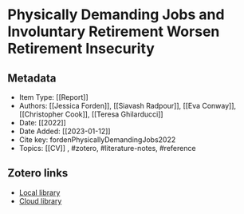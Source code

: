# Physically Demanding Jobs and Involuntary Retirement Worsen Retirement Insecurity

## Metadata

* Item Type: [[Report]]
* Authors: [[Jessica Forden]], [[Siavash Radpour]], [[Eva Conway]], [[Christopher Cook]], [[Teresa Ghilarducci]]
* Date: [[2022]]
* Date Added: [[2023-01-12]]
* Cite key: fordenPhysicallyDemandingJobs2022
* Topics: [[CV]]
, #zotero, #literature-notes, #reference


##  Zotero links
* [Local library](zotero://select/items/1_FDBTCAH4)
* [Cloud library](http://zotero.org/users/10903504/items/FDBTCAH4)

